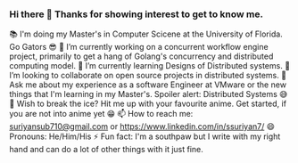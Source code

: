 ### Hi there 👋 Thanks for showing interest to get to know me.

📚 I'm doing my Master's in Computer Scicene at the University of Florida. Go Gators 😎
🔭 I’m currently working on a concurrent workflow engine project, primarily to get a hang of Golang's concurrency and distributed computing model.
🌱 I’m currently learning Designs of Distributed systems.
👯 I’m looking to collaborate on open source projects in distributed systems.
💬 Ask me about my experience as a software Engineer at VMware or the new things that I'm learning in my Master's. Spoiler alert: Distributed Systems 😅
🧊 Wish to break the ice? Hit me up with your favourite anime. Get started, if you are not into anime yet 😁
📫 How to reach me: suriyansub710@gmail.com or https://www.linkedin.com/in/ssuriyan7/
😄 Pronouns: He/Him/His
⚡ Fun fact: I'm a southpaw but I write with my right hand and can do a lot of other things with it just fine.
